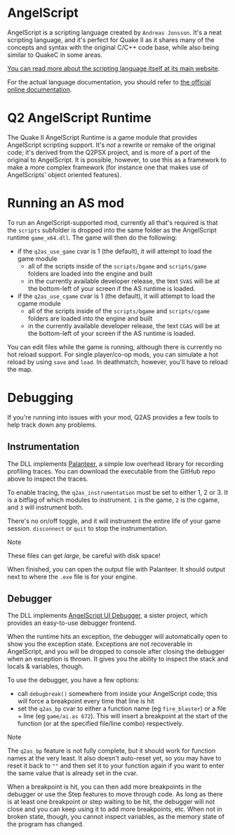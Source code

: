# AngelScript

AngelScript is a scripting language created by `Andreas Jonsson`. It's a neat scripting language, and it's perfect for Quake II as it shares many of the concepts and syntax with the original C/C++ code base, while also being similar to QuakeC in some areas.

[You can read more about the scripting language itself at its main website](https://www.angelcode.com/).

For the actual language documentation, you should refer to [the official online documentation](https://www.angelcode.com/angelscript/sdk/docs/manual/index.html).

# Q2 AngelScript Runtime

The Quake II AngelScript Runtime is a game module that provides AngelScript scripting support. It's *not* a rewrite or remake of the original code; it's derived from the Q2PSX project, and is more of a port of the original to AngelScript. It is possible, however, to use this as a framework to make a more complex framework (for instance one that makes use of AngelScripts' object oriented features).

# Running an AS mod

To run an AngelScript-supported mod, currently all that's required is that the `scripts` subfolder is dropped into the same folder as the AngelScript runtime `game_x64.dll`. The game will then do the following:

* if the `q2as_use_game` cvar is 1 (the default), it will attempt to load the game module
  * all of the scripts inside of the `scripts/bgame` and `scripts/game` folders are loaded into the engine and built
  * in the currently available developer release, the text `SVAS` will be at the bottom-left of your screen if the AS runtime is loaded. 
* if the `q2as_use_cgame` cvar is 1 (the default), it will attempt to load the cgame module
  * all of the scripts inside of the `scripts/bgame` and `scripts/cgame` folders are loaded into the engine and built
  * in the currently available developer release, the text `CGAS` will be at the bottom-left of your screen if the AS runtime is loaded. 

You can edit files while the game is running, although there is currently no hot reload support. For single player/co-op mods, you can simulate a hot reload by using `save` and `load`. In deathmatch, however, you'll have to reload the map.

# Debugging

If you're running into issues with your mod, Q2AS provides a few tools to help track down any problems.

## Instrumentation

The DLL implements [Palanteer](https://github.com/dfeneyrou/palanteer), a simple low overhead library for recording profiling traces. You can download the executable from the GitHub repo above to inspect the traces.

To enable tracing, the `q2as_instrumentation` must be set to either 1, 2 or 3. It is a bitflag of which modules to instrument. `1` is the game, `2` is the cgame, and `3` will instrument both.

There's no on/off toggle, and it will instrument the entire life of your game session. `disconnect` or `quit` to stop the instrumentation.

> [!NOTE]
> These files can get *large*, be careful with disk space!

When finished, you can open the output file with Palanteer. It should output next to where the `.exe` file is for your engine.

## Debugger

The DLL implements [AngelScript UI Debugger](https://github.com/Paril/angelscript-ui-debugger), a sister project, which provides an easy-to-use debugger frontend.

When the runtime hits an exception, the debugger will automatically open to show you the exception state. Exceptions are not recoverable in AngelScript, and you will be dropped to console after closing the debugger when an exception is thrown. It gives you the ability to inspect the stack and locals & variables, though.

To use the debugger, you have a few options:
* call `debugbreak()` somewhere from inside your AngelScript code; this will force a breakpoint every time that line is hit
* set the `q2as_bp` cvar to either a function name (eg `fire_blaster`) or a file + line (eg `game/ai.as 672`). This will insert a breakpoint at the start of the function (or at the specified file/line combo) respectively.

> [!NOTE]
> The `q2as_bp` feature is not fully complete, but it should work for function names at the very least. It also doesn't auto-reset yet, so you may have to reset it back to `""` and then set it to your function again if you want to enter the same value that is already set in the cvar.

When a breakpoint is hit, you can then add more breakpoints in the debugger or use the Step features to move through code. As long as there is at least one breakpoint or step waiting to be hit, the debugger will not close and you can keep using it to add more breakpoints, etc. When not in broken state, though, you cannot inspect variables, as the memory state of the program has changed.